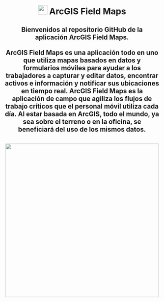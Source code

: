 <div id="title" align="center">   <h1><img src="https://th.bing.com/th/id/OIP.bKjjigC_yxPQnbsGC7ZsAAAAAA?pid=ImgDet&rs=1" width="30"/> ArcGIS Field Maps </h1></div>

<div id="header" align="center">
  <h2>Bienvenidos al repositorio GitHub de la aplicación ArcGIS Field Maps.<br>
    <br>
    ArcGIS Field Maps es una aplicación todo en uno que utiliza mapas basados en datos y formularios móviles para ayudar a los trabajadores a capturar y editar datos, encontrar activos e información y notificar sus ubicaciones en tiempo real. ArcGIS Field Maps es la aplicación de campo que agiliza los flujos de trabajo críticos que el personal móvil utiliza cada día. Al estar basada en ArcGIS, todo el mundo, ya sea sobre el terreno o en la oficina, se beneficiará del uso de los mismos datos.</h2><br>
    <img src="https://www.esri.com/content/dam/esrisites/en-us/arcgis/products/arcgis-field-maps/assets/arcgis-fieldmaps-banner-fg.png" width="500"/><br>
</div>
